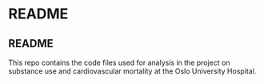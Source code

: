 README
================

## README

This repo contains the code files used for analysis in the project on
substance use and cardiovascular mortality at the Oslo University
Hospital.
